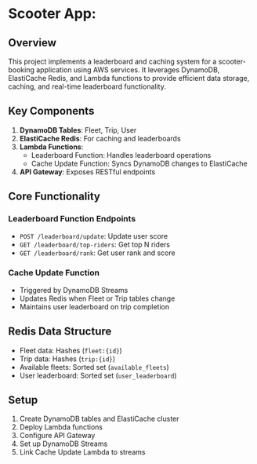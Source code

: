 # Scooter App: 

## Overview

This project implements a leaderboard and caching system for a scooter-booking application using AWS services. It leverages DynamoDB, ElastiCache Redis, and Lambda functions to provide efficient data storage, caching, and real-time leaderboard functionality.

## Key Components

1. **DynamoDB Tables**: Fleet, Trip, User
2. **ElastiCache Redis**: For caching and leaderboards
3. **Lambda Functions**:
   - Leaderboard Function: Handles leaderboard operations
   - Cache Update Function: Syncs DynamoDB changes to ElastiCache
4. **API Gateway**: Exposes RESTful endpoints

## Core Functionality

### Leaderboard Function Endpoints
- `POST /leaderboard/update`: Update user score
- `GET /leaderboard/top-riders`: Get top N riders
- `GET /leaderboard/rank`: Get user rank and score

### Cache Update Function
- Triggered by DynamoDB Streams
- Updates Redis when Fleet or Trip tables change
- Maintains user leaderboard on trip completion

## Redis Data Structure
- Fleet data: Hashes (`fleet:{id}`)
- Trip data: Hashes (`trip:{id}`)
- Available fleets: Sorted set (`available_fleets`)
- User leaderboard: Sorted set (`user_leaderboard`)

## Setup
1. Create DynamoDB tables and ElastiCache cluster
2. Deploy Lambda functions
3. Configure API Gateway
4. Set up DynamoDB Streams
5. Link Cache Update Lambda to streams




